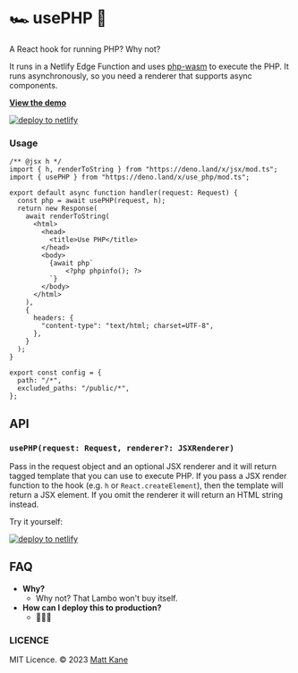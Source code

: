 # 🏎️ usePHP 💨

A React hook for running PHP? Why not?

It runs in a Netlify Edge Function and uses [php-wasm](https://github.com/seanmorris/php-wasm) to execute the PHP. It runs asynchronously, so you need a renderer that supports async components.

**[View the demo](https://php-edge.netlify.app/)**

[![deploy to netlify](https://www.netlify.com/img/deploy/button.svg)](https://app.netlify.com/start/deploy?repository=https://github.com/ascorbic/use-php)

### Usage

```tsx filename=netlify/edge-functions/php.tsx
/** @jsx h */
import { h, renderToString } from "https://deno.land/x/jsx/mod.ts";
import { usePHP } from "https://deno.land/x/use_php/mod.ts";

export default async function handler(request: Request) {
  const php = await usePHP(request, h);
  return new Response(
    await renderToString(
      <html>
        <head>
          <title>Use PHP</title>
        </head>
        <body>
          {await php`
              <?php phpinfo(); ?>
          `}
        </body>
      </html>
    ),
    {
      headers: {
        "content-type": "text/html; charset=UTF-8",
      },
    }
  );
}

export const config = {
  path: "/*",
  excluded_paths: "/public/*",
};
```

## API

### `usePHP(request: Request, renderer?: JSXRenderer)`

Pass in the request object and an optional JSX renderer and it will return tagged template that you can use to execute PHP. If you pass a JSX render function to the hook (e.g. `h` or `React.createElement`), then the template will return a JSX element. If you omit the renderer it will return an HTML string instead.

Try it yourself:

[![deploy to netlify](https://www.netlify.com/img/deploy/button.svg)](https://app.netlify.com/start/deploy?repository=https://github.com/ascorbic/use-php)

## FAQ

- **Why?**
  - Why not? That Lambo won't buy itself.
- **How can I deploy this to production?**
  - 🤦🏻‍♂️ 

### LICENCE

MIT Licence. © 2023 [Matt Kane](https://github.com/ascorbic)
